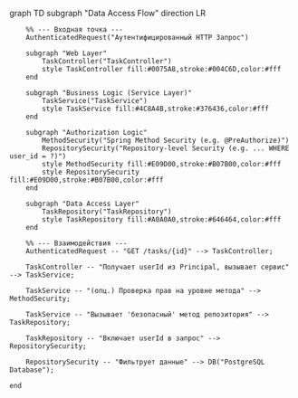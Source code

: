 graph TD
    subgraph "Data Access Flow"
        direction LR
        
        %% --- Входная точка ---
        AuthenticatedRequest("Аутентифицированный HTTP Запрос")
        
        subgraph "Web Layer"
            TaskController("TaskController")
            style TaskController fill:#0075A8,stroke:#004C6D,color:#fff
        end
        
        subgraph "Business Logic (Service Layer)"
            TaskService("TaskService")
            style TaskService fill:#4C8A4B,stroke:#376436,color:#fff
        end
        
        subgraph "Authorization Logic"
            MethodSecurity("Spring Method Security (e.g. @PreAuthorize)")
            RepositorySecurity("Repository-level Security (e.g. ... WHERE user_id = ?)")
            style MethodSecurity fill:#E09D00,stroke:#B07B00,color:#fff
            style RepositorySecurity fill:#E09D00,stroke:#B07B00,color:#fff
        end
        
        subgraph "Data Access Layer"
            TaskRepository("TaskRepository")
            style TaskRepository fill:#A0A0A0,stroke:#646464,color:#fff
        end
        
        %% --- Взаимодействия ---
        AuthenticatedRequest -- "GET /tasks/{id}" --> TaskController;
        
        TaskController -- "Получает userId из Principal, вызывает сервис" --> TaskService;
        
        TaskService -- "(опц.) Проверка прав на уровне метода" --> MethodSecurity;
        
        TaskService -- "Вызывает 'безопасный' метод репозитория" --> TaskRepository;
        
        TaskRepository -- "Включает userId в запрос" --> RepositorySecurity;
        
        RepositorySecurity -- "Фильтрует данные" --> DB("PostgreSQL Database");
        
    end